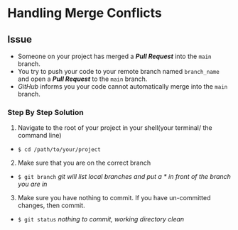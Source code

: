 # Handling Merge Conflicts

## Issue

* Someone on your project has merged a **_Pull Request_** into the `main` branch.
* You try to push your code to your remote branch named `branch_name` and open a **_Pull Request_** to the `main` branch.
* _GitHub_ informs you your code cannot automatically merge into the `main` branch.

### Step By Step Solution

1. Navigate to the root of your project in your  shell(your terminal/ the command line)

* `$ cd /path/to/your/project`

2. Make sure that you are on the correct branch

* `$ git branch`
_git will list local branches and put a * in front of the branch you are in_

3. Make sure you have nothing to commit. If you have un-committed changes, then commit.

* `$ git status`
_nothing to commit, working directory clean_

